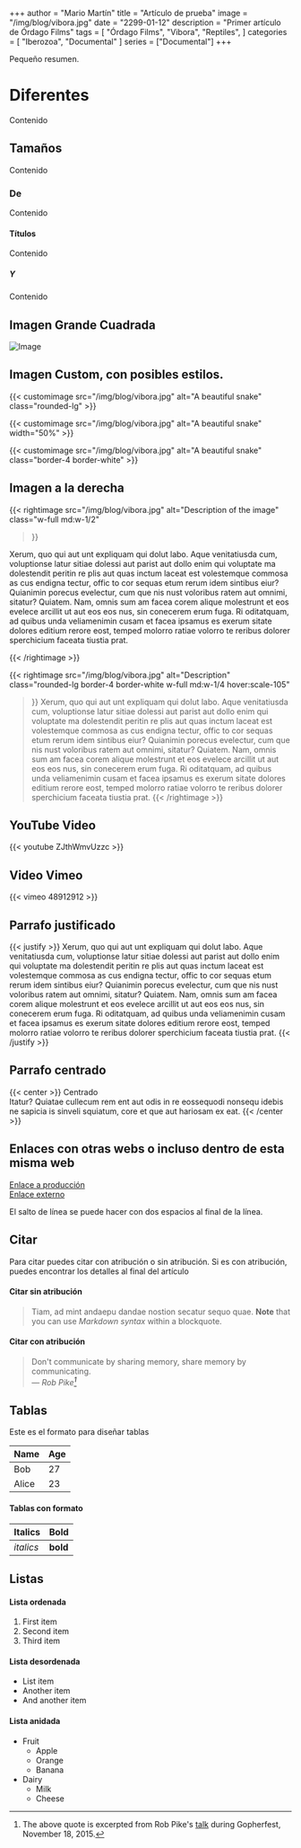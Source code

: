 +++
author = "Mario Martín"
title = "Artículo de prueba"
image = "/img/blog/vibora.jpg"
date = "2299-01-12"
description = "Primer artículo de Órdago Films"
tags = [
    "Órdago Films",
    "Vibora",
    "Reptiles",
]
categories = [
    "Iberozoa",
    "Documental"
]
series = ["Documental"]
+++

Pequeño resumen.
<!--more-->

# Diferentes
Contenido
## Tamaños
Contenido
### De
Contenido
#### Títulos
Contenido
##### Y
Contenido

## Imagen Grande Cuadrada

![Image](/img/blog/vibora.jpg)

## Imagen Custom, con posibles estilos.

{{< customimage src="/img/blog/vibora.jpg" alt="A beautiful snake" class="rounded-lg" >}}

<!-- With optional width -->
{{< customimage src="/img/blog/vibora.jpg" alt="A beautiful snake" width="50%" >}}

<!-- With optional additional classes -->
{{< customimage src="/img/blog/vibora.jpg" alt="A beautiful snake" class="border-4 border-white" >}}

## Imagen a la derecha
<!--(w: 1/2, 1/3, 1/4, 1/5)-->
{{< rightimage src="/img/blog/vibora.jpg" alt="Description of the image" 
    class="w-full md:w-1/2"
>}}

Xerum, quo qui aut unt expliquam qui dolut labo. Aque venitatiusda cum, voluptionse latur sitiae dolessi aut parist aut dollo enim qui voluptate ma dolestendit peritin re plis aut quas inctum laceat est volestemque commosa as cus endigna tectur, offic to cor sequas etum rerum idem sintibus eiur? Quianimin porecus evelectur, cum que nis nust voloribus ratem aut omnimi, sitatur? Quiatem. Nam, omnis sum am facea corem alique molestrunt et eos evelece arcillit ut aut eos eos nus, sin conecerem erum fuga. Ri oditatquam, ad quibus unda veliamenimin cusam et facea ipsamus es exerum sitate dolores editium rerore eost, temped molorro ratiae volorro te reribus dolorer sperchicium faceata tiustia prat.

{{< /rightimage >}}

<!-- With style classes -->
{{< rightimage 
    src="/img/blog/vibora.jpg" 
    alt="Description" 
    class="rounded-lg border-4 border-white w-full md:w-1/4 hover:scale-105"
>}}
Xerum, quo qui aut unt expliquam qui dolut labo. Aque venitatiusda cum, voluptionse latur sitiae dolessi aut parist aut dollo enim qui voluptate ma dolestendit peritin re plis aut quas inctum laceat est volestemque commosa as cus endigna tectur, offic to cor sequas etum rerum idem sintibus eiur? Quianimin porecus evelectur, cum que nis nust voloribus ratem aut omnimi, sitatur? Quiatem. Nam, omnis sum am facea corem alique molestrunt et eos evelece arcillit ut aut eos eos nus, sin conecerem erum fuga. Ri oditatquam, ad quibus unda veliamenimin cusam et facea ipsamus es exerum sitate dolores editium rerore eost, temped molorro ratiae volorro te reribus dolorer sperchicium faceata tiustia prat.
{{< /rightimage >}}

## YouTube Video

{{< youtube ZJthWmvUzzc >}}

##  Video Vimeo

{{< vimeo 48912912 >}}

## Parrafo justificado

{{< justify >}}
Xerum, quo qui aut unt expliquam qui dolut labo. Aque venitatiusda cum, voluptionse latur sitiae dolessi aut parist aut dollo enim qui voluptate ma dolestendit peritin re plis aut quas inctum laceat est volestemque commosa as cus endigna tectur, offic to cor sequas etum rerum idem sintibus eiur? Quianimin porecus evelectur, cum que nis nust voloribus ratem aut omnimi, sitatur? Quiatem. Nam, omnis sum am facea corem alique molestrunt et eos evelece arcillit ut aut eos eos nus, sin conecerem erum fuga. Ri oditatquam, ad quibus unda veliamenimin cusam et facea ipsamus es exerum sitate dolores editium rerore eost, temped molorro ratiae volorro te reribus dolorer sperchicium faceata tiustia prat.
{{< /justify >}}

## Parrafo centrado
{{< center >}}
Centrado  
Itatur? Quiatae cullecum rem ent aut odis in re eossequodi nonsequ idebis ne sapicia is sinveli squiatum, core et que aut hariosam ex eat.
{{< /center >}}

## Enlaces con otras webs o incluso dentro de esta misma web

[Enlace a producción](/projects/mariposas/)  
[Enlace externo](https://www.google.com)

El salto de línea se puede hacer con dos espacios al final de la línea.

## Citar

Para citar puedes citar con atribución o sin atribución. Si es con atribución, puedes encontrar los detalles al final del artículo

#### Citar sin atribución

> Tiam, ad mint andaepu dandae nostion secatur sequo quae.
> **Note** that you can use *Markdown syntax* within a blockquote.

#### Citar con atribución

> Don't communicate by sharing memory, share memory by communicating.<br>
> — <cite>Rob Pike[^1]</cite>

[^1]: The above quote is excerpted from Rob Pike's [talk](https://www.youtube.com/watch?v=PAAkCSZUG1c) during Gopherfest, November 18, 2015.

## Tablas

Este es el formato para diseñar tablas

   Name | Age
--------|------
    Bob | 27
  Alice | 23

#### Tablas con formato

| Italics   | Bold     |
| --------  | -------- |
| *italics* | **bold** |


## Listas

#### Lista ordenada

1. First item
2. Second item
3. Third item

#### Lista desordenada

* List item
* Another item
* And another item

#### Lista anidada

* Fruit
  * Apple
  * Orange
  * Banana
* Dairy
  * Milk
  * Cheese
